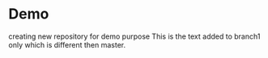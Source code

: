 # Demo
creating new repository for demo purpose
This is the text added to branch1 only which is different then master.
